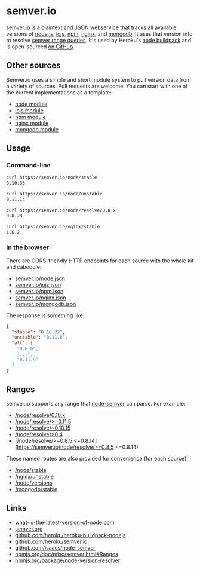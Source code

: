 # semver.io

semver.io is a plaintext and JSON webservice
that tracks all available versions of
[node.js](/node/versions),
[iojs](/iojs/versions),
[npm](/npm/versions),
[nginx](/nginx/versions),
and [mongodb](/mongodb/versions).
It uses that version info to resolve
[semver range queries](https://npmjs.org/doc/misc/semver.html#Ranges).
It's used by Heroku's
[node buildpack](https://github.com/heroku/heroku-buildpack-nodejs/blob/5754e60de7b8472d5070c9b713a898d353845c68/bin/compile#L18-22)
and is open-sourced [on GitHub](https://github.com/heroku/semver.io).

## Other sources

Semver.io uses a simple and short module system to pull version data from a variety of sources.
Pull requests are welcome!
You can start with one of the current implementations as a template:

- [node module](https://github.com/heroku/semver.io/blob/master/lib/sources/node.js)
- [iojs module](https://github.com/heroku/semver.io/blob/master/lib/sources/iojs.js)
- [npm module](https://github.com/heroku/semver.io/blob/master/lib/sources/npm.js)
- [nginx module](https://github.com/heroku/semver.io/blob/master/lib/sources/nginx.js)
- [mongodb module](https://github.com/heroku/semver.io/blob/master/lib/sources/mongodb.js)

## Usage

### Command-line

```sh
curl https://semver.io/node/stable
0.10.33

curl https://semver.io/node/unstable
0.11.14

curl https://semver.io/node/resolve/0.8.x
0.8.28

curl https://semver.io/nginx/stable
1.6.2

```

### In the browser

There are CORS-friendly HTTP endpoints for each source
with the whole kit and caboodle:

- [semver.io/node.json](https://semver.io/node.json)
- [semver.io/iojs.json](https://semver.io/iojs.json)
- [semver.io/npm.json](https://semver.io/npm.json)
- [semver.io/nginx.json](https://semver.io/nginx.json)
- [semver.io/mongodb.json](https://semver.io/mongodb.json)

The response is something like:

```json
{
  "stable": "0.10.22",
  "unstable": "0.11.8",
  "all": [
    "0.8.6",
    "...",
    "0.11.9"
  ]
}
```

## Ranges

semver.io supports any range that [node-semver](https://github.com/isaacs/node-semver) can parse.
For example:

- [/node/resolve/0.10.x](https://semver.io/node/resolve/0.10.x)
- [/node/resolve/>=0.11.5](https://semver.io/node/resolve/>=0.11.5)
- [/node/resolve/~0.10.15](https://semver.io/node/resolve/~0.10.15)
- [/node/resolve/>0.4](https://semver.io/node/resolve/>0.4)
- [/node/resolve/>=0.8.5 <=0.8.14](https://semver.io/node/resolve/>=0.8.5 <=0.8.14)

These named routes are also provided for convenience (for each source):

- [/node/stable](https://semver.io/node/stable)
- [/nginx/unstable](https://semver.io/nginx/unstable)
- [/node/versions](https://semver.io/node/versions)
- [/mongodb/stable](https://semver.io/mongodb/stable)

## Links

- [what-is-the-latest-version-of-node.com](http://what-is-the-latest-version-of-node.com)
- [semver.org](http://semver.org)
- [github.com/heroku/heroku-buildpack-nodejs](https://github.com/heroku/heroku-buildpack-nodejs#readme)
- [github.com/heroku/semver.io](https://github.com/heroku/semver.io#readme)
- [github.com/isaacs/node-semver](https://github.com/isaacs/node-semver#readme)
- [npmjs.org/doc/misc/semver.html#Ranges](https://npmjs.org/doc/misc/semver.html#Ranges)
- [npmjs.org/package/node-version-resolver](https://npmjs.org/package/node-version-resolver)

